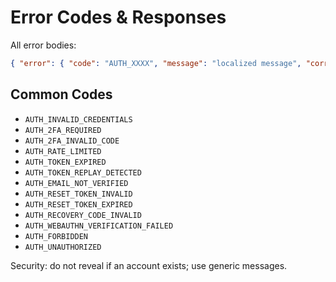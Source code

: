 # Error Codes & Responses

All error bodies:
```json
{ "error": { "code": "AUTH_XXXX", "message": "localized message", "correlationId": "..." } }
```

## Common Codes
- `AUTH_INVALID_CREDENTIALS`
- `AUTH_2FA_REQUIRED`
- `AUTH_2FA_INVALID_CODE`
- `AUTH_RATE_LIMITED`
- `AUTH_TOKEN_EXPIRED`
- `AUTH_TOKEN_REPLAY_DETECTED`
- `AUTH_EMAIL_NOT_VERIFIED`
- `AUTH_RESET_TOKEN_INVALID`
- `AUTH_RESET_TOKEN_EXPIRED`
- `AUTH_RECOVERY_CODE_INVALID`
- `AUTH_WEBAUTHN_VERIFICATION_FAILED`
- `AUTH_FORBIDDEN`
- `AUTH_UNAUTHORIZED`

Security: do not reveal if an account exists; use generic messages.
